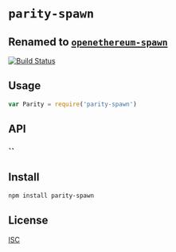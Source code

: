# `parity-spawn`

## Renamed to [`openethereum-spawn`](https://www.npmjs.com/package/openethereum-spawn)

[![Build Status](https://travis-ci.org/hyperdivision/parity-spawn.svg?branch=master)](https://travis-ci.org/hyperdivision/parity-spawn)

>

## Usage

```js
var Parity = require('parity-spawn')

```

## API

### ``

## Install

```sh
npm install parity-spawn
```

## License

[ISC](LICENSE)
